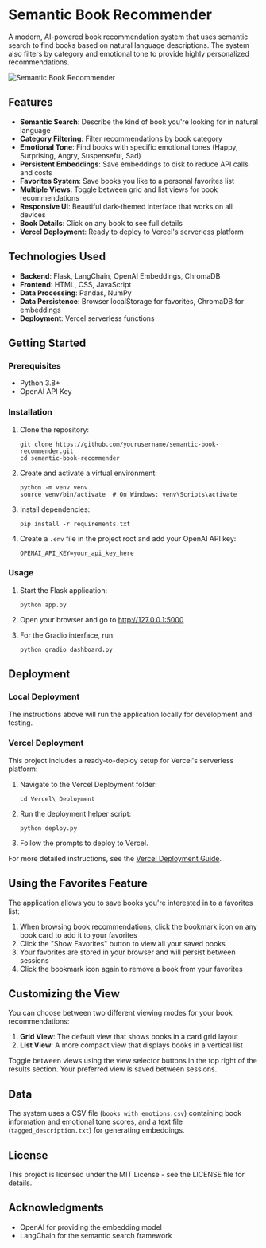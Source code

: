 # Semantic Book Recommender

A modern, AI-powered book recommendation system that uses semantic search to find books based on natural language descriptions. The system also filters by category and emotional tone to provide highly personalized recommendations.

![Semantic Book Recommender](https://via.placeholder.com/800x400/121212/5D5FEF?text=Semantic+Book+Recommender)

## Features

- **Semantic Search**: Describe the kind of book you're looking for in natural language
- **Category Filtering**: Filter recommendations by book category
- **Emotional Tone**: Find books with specific emotional tones (Happy, Surprising, Angry, Suspenseful, Sad)
- **Persistent Embeddings**: Save embeddings to disk to reduce API calls and costs
- **Favorites System**: Save books you like to a personal favorites list
- **Multiple Views**: Toggle between grid and list views for book recommendations
- **Responsive UI**: Beautiful dark-themed interface that works on all devices
- **Book Details**: Click on any book to see full details
- **Vercel Deployment**: Ready to deploy to Vercel's serverless platform

## Technologies Used

- **Backend**: Flask, LangChain, OpenAI Embeddings, ChromaDB
- **Frontend**: HTML, CSS, JavaScript
- **Data Processing**: Pandas, NumPy
- **Data Persistence**: Browser localStorage for favorites, ChromaDB for embeddings
- **Deployment**: Vercel serverless functions

## Getting Started

### Prerequisites

- Python 3.8+
- OpenAI API Key

### Installation

1. Clone the repository:
   ```
   git clone https://github.com/yourusername/semantic-book-recommender.git
   cd semantic-book-recommender
   ```

2. Create and activate a virtual environment:
   ```
   python -m venv venv
   source venv/bin/activate  # On Windows: venv\Scripts\activate
   ```

3. Install dependencies:
   ```
   pip install -r requirements.txt
   ```

4. Create a `.env` file in the project root and add your OpenAI API key:
   ```
   OPENAI_API_KEY=your_api_key_here
   ```

### Usage

1. Start the Flask application:
   ```
   python app.py
   ```

2. Open your browser and go to http://127.0.0.1:5000

3. For the Gradio interface, run:
   ```
   python gradio_dashboard.py
   ```

## Deployment

### Local Deployment

The instructions above will run the application locally for development and testing.

### Vercel Deployment

This project includes a ready-to-deploy setup for Vercel's serverless platform:

1. Navigate to the Vercel Deployment folder:
   ```
   cd Vercel\ Deployment
   ```

2. Run the deployment helper script:
   ```
   python deploy.py
   ```

3. Follow the prompts to deploy to Vercel.

For more detailed instructions, see the [Vercel Deployment Guide](Vercel%20Deployment/DEPLOYMENT_GUIDE.md).

## Using the Favorites Feature

The application allows you to save books you're interested in to a favorites list:

1. When browsing book recommendations, click the bookmark icon on any book card to add it to your favorites
2. Click the "Show Favorites" button to view all your saved books
3. Your favorites are stored in your browser and will persist between sessions
4. Click the bookmark icon again to remove a book from your favorites

## Customizing the View

You can choose between two different viewing modes for your book recommendations:

1. **Grid View**: The default view that shows books in a card grid layout
2. **List View**: A more compact view that displays books in a vertical list

Toggle between views using the view selector buttons in the top right of the results section. Your preferred view is saved between sessions.

## Data

The system uses a CSV file (`books_with_emotions.csv`) containing book information and emotional tone scores, and a text file (`tagged_description.txt`) for generating embeddings.

## License

This project is licensed under the MIT License - see the LICENSE file for details.

## Acknowledgments

- OpenAI for providing the embedding model
- LangChain for the semantic search framework 